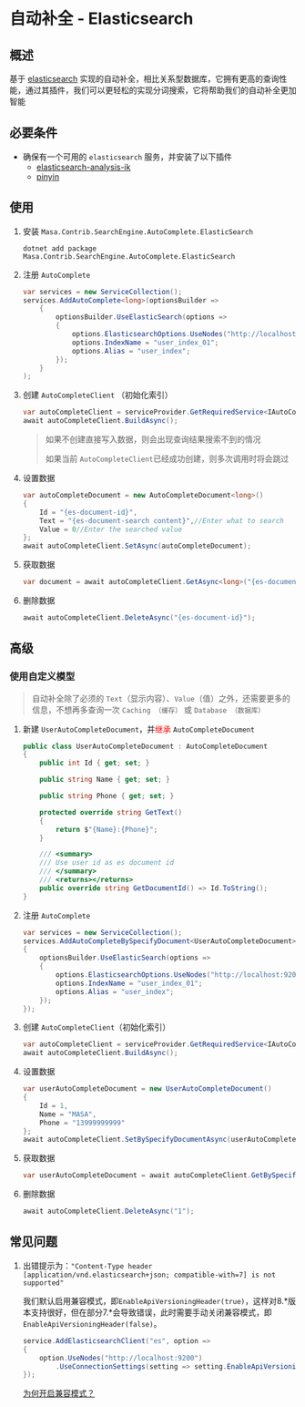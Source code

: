 # 自动补全 - Elasticsearch

## 概述

基于 [elasticsearch](https://www.elastic.co/cn/elasticsearch/) 实现的自动补全，相比关系型数据库，它拥有更高的查询性能，通过其插件，我们可以更轻松的实现分词搜索，它将帮助我们的自动补全更加智能

## 必要条件

* 确保有一个可用的 `elasticsearch` 服务，并安装了以下插件
  * [elasticsearch-analysis-ik](https://github.com/medcl/elasticsearch-analysis-ik)
  * [pinyin](https://github.com/medcl/elasticsearch-analysis-pinyin)

## 使用

1. 安装 `Masa.Contrib.SearchEngine.AutoComplete.ElasticSearch`

   ```shell 终端
   dotnet add package Masa.Contrib.SearchEngine.AutoComplete.ElasticSearch
   ```

2. 注册 `AutoComplete`

   ```csharp Program.cs
   var services = new ServiceCollection();
   services.AddAutoComplete<long>(optionsBuilder =>
       {
           optionsBuilder.UseElasticSearch(options =>
           {
               options.ElasticsearchOptions.UseNodes("http://localhost:9200");
               options.IndexName = "user_index_01";
               options.Alias = "user_index";
           });
       }
   );
   ```

3. 创建 `AutoCompleteClient` （初始化索引）

   ```csharp
   var autoCompleteClient = serviceProvider.GetRequiredService<IAutoCompleteClient>();
   await autoCompleteClient.BuildAsync();
   ```

   > 如果不创建直接写入数据，则会出现查询结果搜索不到的情况
   >
   > 如果当前 `AutoCompleteClient`已经成功创建，则多次调用时将会跳过

4. 设置数据

   ```csharp
   var autoCompleteDocument = new AutoCompleteDocument<long>()
   {
       Id = "{es-document-id}",
       Text = "{es-document-search content}",//Enter what to search
       Value = 0//Enter the searched value
   };
   await autoCompleteClient.SetAsync(autoCompleteDocument);
   ```

5. 获取数据

   ```csharp
   var document = await autoCompleteClient.GetAsync<long>("{es-document-search content}");
   ```

6. 删除数据

   ```csharp
   await autoCompleteClient.DeleteAsync("{es-document-id}");
   ```

   

## 高级

### 使用自定义模型 

> 自动补全除了必须的 `Text`（显示内容）、`Value`（值）之外，还需要更多的信息，不想再多查询一次 `Caching （缓存）` 或 `Database （数据库）`

1. 新建 `UserAutoCompleteDocument`，并<font Color=RED>继承</font> `AutoCompleteDocument`

   ```csharp
   public class UserAutoCompleteDocument : AutoCompleteDocument
   {
       public int Id { get; set; }
   
       public string Name { get; set; }
   
       public string Phone { get; set; }
   
       protected override string GetText()
       {
           return $"{Name}:{Phone}";
       }
   
       /// <summary>
       /// Use user id as es document id
       /// </summary>
       /// <returns></returns>
       public override string GetDocumentId() => Id.ToString();
   }
   ```

2. 注册 `AutoComplete`

   ```csharp Program.cs
   var services = new ServiceCollection();
   services.AddAutoCompleteBySpecifyDocument<UserAutoCompleteDocument>(optionsBuilder =>
   {
       optionsBuilder.UseElasticSearch(options =>
       {
           options.ElasticsearchOptions.UseNodes("http://localhost:9200");
           options.IndexName = "user_index_01";
           options.Alias = "user_index";
       });
   });
   ```

3. 创建 `AutoCompleteClient`（初始化索引）

   ```csharp
   var autoCompleteClient = serviceProvider.GetRequiredService<IAutoCompleteClient>();
   await autoCompleteClient.BuildAsync();
   ```

4. 设置数据

   ```csharp
   var userAutoCompleteDocument = new UserAutoCompleteDocument()
   {
       Id = 1,
       Name = "MASA",
       Phone = "13999999999"
   };
   await autoCompleteClient.SetBySpecifyDocumentAsync(userAutoCompleteDocument);
   ```

5. 获取数据

   ```csharp
   var userAutoCompleteDocument = await autoCompleteClient.GetBySpecifyDocumentAsync<UserAutoCompleteDocument>("masa");
   ```

6. 删除数据

   ```csharp
   await autoCompleteClient.DeleteAsync("1");
   ```

   

## 常见问题

1. 出错提示为：`"Content-Type header [application/vnd.elasticsearch+json; compatible-with=7] is not supported"`

   我们默认启用兼容模式，即`EnableApiVersioningHeader(true)`，这样对8.*版本支持很好，但在部分7.*会导致错误，此时需要手动关闭兼容模式，即`EnableApiVersioningHeader(false)`。

   ```csharp
   service.AddElasticsearchClient("es", option =>
   {
       option.UseNodes("http://localhost:9200")
           .UseConnectionSettings(setting => setting.EnableApiVersioningHeader(false));
   });
   ```

   [为何开启兼容模式？](https://github.com/elastic/elasticsearch-net/issues/6154)